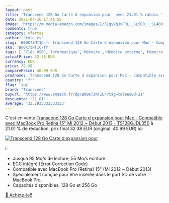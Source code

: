 ```yaml
---
layout: post
title: 'Transcend 128 Go Carte d expansion pour  avec 21.01 % rabais '
date: 2021-04-16 17:41:55
image: 'https://m.media-amazon.com/images/I/31gy9qJxFRL._SL500_._SL400_.jpg'
comments: true
category: ofertas
author: 'tole.es'
slug: 'B00K73NT1C-fr Transcend 128 Go Carte d expansion pour Mac - Compatible...'
sku: 'B00K73NT1C-fr'
tags: [ 'Clés USB','Informatique','Mémoire','Mémoire externe','Mémoire interne','transcend', ]
actualPrice: 32.38 EUR
currency: EUR
price: 32.38
comparePrice: 40.99 EUR
prodname: 'Transcend 128 Go Carte d expansion pour Mac - Compatible avec MacBook Pro  Retina  15"  Mi 2012 ~ Début 2013  - TS128GJDL350'
country: 'fr'
flag: '🇫🇷'
brand: 'Transcend'
buyurl: 'https://www.amazon.fr/dp/B00K73NT1C/?tag=tolees0d-21'
descuento: '21.01'
average: '33.2933333333333'
---
```


C'est en vente [Transcend 128 Go Carte d expansion pour Mac - Compatible avec MacBook Pro  Retina  15"  Mi 2012 ~ Début 2013  - TS128GJDL350](https://www.amazon.fr/dp/B00K73NT1C/?tag=tolees0d-21)  à  21.01 % de réduction, prix final  32.38 EUR (original: 40.99 EUR) ici:

[![Transcend 128 Go Carte d expansion pour ](https://m.media-amazon.com/images/I/31gy9qJxFRL._SL500_._SL400_.jpg)](https://www.amazon.fr/dp/B00K73NT1C/?tag=tolees0d-21)

ℹ️:

- Jusquà 95 Mo/s de lecture; 55 Mo/s écriture
- ECC intégré (Error Correction Code)
- Compatible avec MacBook Pro (Retina) 15" (Mi 2012 ~ Début 2013)
- Spécialement conçue pour être insérée dans le port SD de votre MacBook Pro.
- Capacités disponibles: 128 Go et 256 Go

[🛒 Achète-le!!](https://www.amazon.fr/dp/B00K73NT1C/?tag=tolees0d-21)
